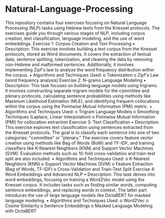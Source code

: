 # Natural-Language-Processing
This repository contains four exercises focusing on Natural Language Processing (NLP) tasks using Hebrew texts from the Knesset protocols. The exercises guide you through various stages of NLP, including corpus creation, text classification, language modeling, and the use of word embeddings.
Exercise 1: Corpus Creation and Text Processing
•	Description: This exercise involves building a text corpus from the Knesset protocols, stored as Word documents. It covers the extraction of textual data, sentence splitting, tokenization, and cleaning the data by removing non-Hebrew and malformed sentences. Additionally, it involves implementing Zipf's law to analyze the word frequency distribution within the corpus.
•	Algorithms and Techniques Used:
o	Tokenization
o	Zipf's Law (word frequency analysis)
Exercise 2: N-grams Language Modeling
•	Description: This task focuses on building language models using trigrams. It involves constructing separate trigram models for the committee and plenary protocols, calculating sentence probabilities using methods like Maximum Likelihood Estimation (MLE), and identifying frequent collocations within the corpus using the Pointwise Mutual Information (PMI) metric.
•	Algorithms and Techniques Used:
o	Trigram Language Models
o	Smoothing Techniques (Laplace, Linear Interpolation)
o	Pointwise Mutual Information (PMI) for collocation extraction
Exercise 3: Text Classification
•	Description: This exercise explores text classification using sentences extracted from the Knesset protocols. The goal is to classify each sentence into one of two categories: "committee" or "plenary." The exercise covers feature vector creation using methods like Bag of Words (BoW) and TF-IDF, and training classifiers like K-Nearest Neighbors (KNN) and Support Vector Machines (SVM). Evaluation methods such as 10-fold cross-validation and train-test split are also included.
•	Algorithms and Techniques Used:
o	K-Nearest Neighbors (KNN)
o	Support Vector Machines (SVM)
o	Feature Extraction (Bag of Words, TF-IDF)
o	Cross-Validation and Train-Test Split
Exercise 4: Word Embeddings and Advanced NLP
•	Description: This task delves into word embeddings, focusing on training a Word2Vec model using the Knesset corpus. It includes tasks such as finding similar words, computing sentence embeddings, and replacing words in context. The latter part introduces the use of large language models like DictaBERT for masked language modeling.
•	Algorithms and Techniques Used:
o	Word2Vec
o	Cosine Similarity
o	Sentence Embeddings
o	Masked Language Modeling with DictaBERT

